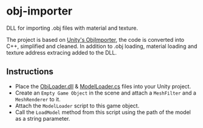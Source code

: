 # obj-importer
DLL for importing .obj files with material and texture.

The project is based on [Unity's ObjImporter](http://wiki.unity3d.com/index.php/ObjImporter), the code is converted into C++, simplified and cleaned.
In addition to .obj loading, material loading and texture address extracing added to the DLL. 

## Instructions
- Place the [ObjLoader.dll](https://github.com/srcnalt/obj-importer/blob/master/Build/ObjImporter.dll) & [ModelLoader.cs](https://github.com/srcnalt/obj-importer/blob/master/Loader/ModelLoader.cs) files into your Unity project.
- Create an `Empty Game Object` in the scene and attach a `MeshFilter` and a `MeshRenderer` to it.
- Attach the `ModelLoader` script to this game object.
- Call the `LoadModel` method from this script using the path of the model as a string parameter.
